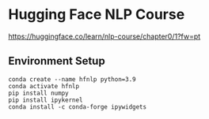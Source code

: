 # Hugging Face NLP Course

https://huggingface.co/learn/nlp-course/chapter0/1?fw=pt

## Environment Setup

```
conda create --name hfnlp python=3.9
conda activate hfnlp
pip install numpy
pip install ipykernel
conda install -c conda-forge ipywidgets
```
